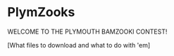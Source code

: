 # PlymZooks
WELCOME TO THE PLYMOUTH BAMZOOKI CONTEST!

[What files to download and what to do with 'em]
